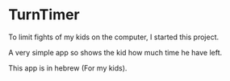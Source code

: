 # TurnTimer
To limit fights of my kids on the computer, I started this project.

A very simple app so shows the kid how much time he have left.

This app is in hebrew (For my kids).